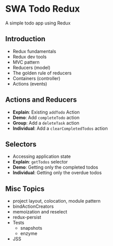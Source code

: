 # SWA Todo Redux

A simple todo app using Redux

## Introduction
* Redux fundamentals
* Redux dev tools
* MVC pattern
* Reducers (model)
* The golden rule of reducers 
* Containers (controller)
* Actions (events)

## Actions and Reducers
* __Explain__: Existing `addTodo` Action
* __Demo__: Add `completeTodo` action
* __Group__: Add a `deleteTask` action
* __Individual__: Add a `clearCompletedTodos` action

## Selectors
* Accessing application state
* __Explain__: `getTodos` selector
* __Demo__: Getting only the completed todos
* __Individual__: Getting only the overdue todos

## Misc Topics
* project layout, colocation, module pattern
* bindActionCreators
* memoization and reselect
* redux-persist
* Tests
  * snapshots
  * enzyme
* JSS
